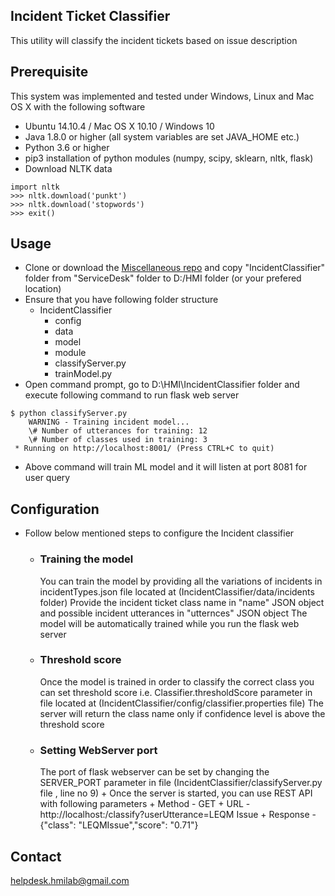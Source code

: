 ## Incident Ticket Classifier
This utility will classify the incident tickets based on issue description

Prerequisite
-----------
This system was implemented and tested under Windows, Linux and Mac OS X with the following software 

+ Ubuntu 14.10.4 / Mac OS X 10.10 / Windows 10
+ Java 1.8.0 or higher (all system variables are set JAVA_HOME etc.)
+ Python 3.6 or higher
+ pip3 installation of python modules (numpy, scipy, sklearn, nltk, flask)
+ Download NLTK data
```
import nltk
>>> nltk.download('punkt')
>>> nltk.download('stopwords')
>>> exit()
```

Usage
-----
+ Clone or download the [Miscellaneous repo](https://github.com/hmi-digital/Miscelleinious) and copy "IncidentClassifier" folder from "ServiceDesk" folder to D:/HMI folder (or your prefered location)
+ Ensure that you have following folder structure
    + IncidentClassifier
    	+ config
       	+ data
        + model
        + module
        + classifyServer.py
        + trainModel.py
+ Open command prompt, go to D:\HMI\IncidentClassifier folder and execute following command to run flask web server
```
$ python classifyServer.py
    WARNING - Training incident model...
	\# Number of utterances for training: 12
	\# Number of classes used in training: 3
 * Running on http://localhost:8001/ (Press CTRL+C to quit) 
```
+ Above command will train ML model and it will listen at port 8081 for user query

Configuration
-------------
+ Follow below mentioned steps to configure the Incident classifier
    + <h3>Training the model</h3>
         You can train the model by providing all the variations of incidents in incidentTypes.json file located at (IncidentClassifier/data/incidents folder)
         Provide the incident ticket class name in "name" JSON object and possible incident utterances in "utternces" JSON object
         The model will be automatically trained while you run the flask web server
    + <h3>Threshold score</h3>
         Once the model is trained in order to classify the correct class you can set threshold score i.e. Classifier.thresholdScore parameter in file located at (IncidentClassifier/config/classifier.properties file)
         The server will return the class name only if confidence level is above the threshold score
    + <h3> Setting WebServer port</h3>
         The port of flask webserver can be set by changing the SERVER_PORT parameter in file (IncidentClassifier/classifyServer.py file , line no 9)
         + Once the server is started, you can use REST API with following parameters
                + Method - GET
                + URL - http://localhost:<port>/classify?userUtterance=LEQM Issue
                + Response - {"class": "LEQMIssue","score": "0.71"}

Contact
-------
helpdesk.hmilab@gmail.com
